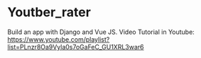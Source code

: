 # Youtber_rater
Build an app with Django and Vue JS. Video Tutorial in Youtube: https://www.youtube.com/playlist?list=PLnzr8Oa9Vyla0s7oGaFeC_GU1XRL3war6
